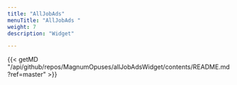 ```yaml
---
title: "AllJobAds"
menuTitle: "AllJobAds "
weight: 7
description: "Widget"

---
```

{{< getMD "/api/github/repos/MagnumOpuses/allJobAdsWidget/contents/README.md?ref=master" >}}